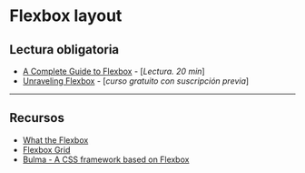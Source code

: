 # Flexbox layout

## Lectura obligatoria

- [A Complete Guide to Flexbox](https://css-tricks.com/snippets/css/a-guide-to-flexbox/) - [_Lectura. 20 min_]
- [Unraveling Flexbox](https://unravelingflexbox.com/) - [_curso gratuito con suscripción previa_]

---

## Recursos

- [What the Flexbox](https://github.com/wesbos/What-The-Flexbox)
- [Flexbox Grid](http://flexboxgrid.com/)
- [Bulma - A CSS framework based on Flexbox](https://bulma.io/)